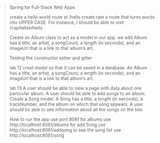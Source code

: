 > Spring for Full-Stack Web Apps
> 
> create  a hello world route at /hello
> create rate a route that turns words into UPPER CASE. For instance, I should be able to visit /capitalize/hello
> 
> Create an Album class to act as a model in our app.
> we add Album has a title, an artist, a songCount, a length (in seconds), 
> and an imageUrl that is a link to that album’s art.
> 
> Testing the constructor setter and gitter
> 
> 
> 
> lab 12 
>  creat model so that it can be saved in a database.
An Album has a title, an artist, a songCount, a length (in seconds), and an imageUrl that is a link to that album’s art.
> 
> 
> lab 13
> A user should be able to view a page with data about one particular album.
A user should be able to add songs to an album.
> Create a Song model. A Song has a title, a length (in seconds), a trackNumber, and the album on which that song appears.
A user should be able to see information about all the songs on the site.
> 
> How to run the app
> use port 8081 for albums use http://localhost:8081/albums
> for add Song use http://localhost:8081/addsong
> to see the song list use http://localhost:8081/song 